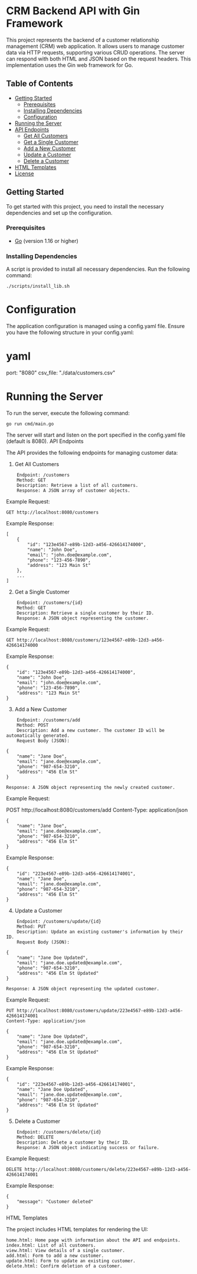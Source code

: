 # CRM Backend API with Gin Framework

This project represents the backend of a customer relationship management (CRM) web application. It allows users to manage customer data via HTTP requests, supporting various CRUD operations. The server can respond with both HTML and JSON based on the request headers. This implementation uses the Gin web framework for Go.

## Table of Contents

- [Getting Started](#getting-started)
  - [Prerequisites](#prerequisites)
  - [Installing Dependencies](#installing-dependencies)
  - [Configuration](#configuration)
- [Running the Server](#running-the-server)
- [API Endpoints](#api-endpoints)
  - [Get All Customers](#1-get-all-customers)
  - [Get a Single Customer](#2-get-a-single-customer)
  - [Add a New Customer](#3-add-a-new-customer)
  - [Update a Customer](#4-update-a-customer)
  - [Delete a Customer](#5-delete-a-customer)
- [HTML Templates](#html-templates)
- [License](#license)

## Getting Started

To get started with this project, you need to install the necessary dependencies and set up the configuration.

### Prerequisites

- [Go](https://golang.org/doc/install) (version 1.16 or higher)

### Installing Dependencies

A script is provided to install all necessary dependencies. Run the following command:

```
./scripts/install_lib.sh
```

# Configuration

The application configuration is managed using a config.yaml file. Ensure you have the following structure in your config.yaml:

# yaml

port: "8080"
csv_file: "./data/customers.csv"

# Running the Server

To run the server, execute the following command:

```
go run cmd/main.go
```

The server will start and listen on the port specified in the config.yaml file (default is 8080).
API Endpoints

The API provides the following endpoints for managing customer data:

1. Get All Customers
```
    Endpoint: /customers
    Method: GET
    Description: Retrieve a list of all customers.
    Response: A JSON array of customer objects.
```
Example Request:


```
GET http://localhost:8080/customers
```

Example Response:


```
[
    {
        "id": "123e4567-e89b-12d3-a456-426614174000",
        "name": "John Doe",
        "email": "john.doe@example.com",
        "phone": "123-456-7890",
        "address": "123 Main St"
    },
    ...
]
```

2. Get a Single Customer
```
    Endpoint: /customers/{id}
    Method: GET
    Description: Retrieve a single customer by their ID.
    Response: A JSON object representing the customer.
```
Example Request:


```
GET http://localhost:8080/customers/123e4567-e89b-12d3-a456-426614174000
```

Example Response:

```
{
    "id": "123e4567-e89b-12d3-a456-426614174000",
    "name": "John Doe",
    "email": "john.doe@example.com",
    "phone": "123-456-7890",
    "address": "123 Main St"
}
```

3. Add a New Customer
```
    Endpoint: /customers/add
    Method: POST
    Description: Add a new customer. The customer ID will be automatically generated.
    Request Body (JSON):
```

```
{
    "name": "Jane Doe",
    "email": "jane.doe@example.com",
    "phone": "987-654-3210",
    "address": "456 Elm St"
}
```

    Response: A JSON object representing the newly created customer.

Example Request:



POST http://localhost:8080/customers/add
Content-Type: application/json

```
{
    "name": "Jane Doe",
    "email": "jane.doe@example.com",
    "phone": "987-654-3210",
    "address": "456 Elm St"
}
```

Example Response:


```
{
    "id": "223e4567-e89b-12d3-a456-426614174001",
    "name": "Jane Doe",
    "email": "jane.doe@example.com",
    "phone": "987-654-3210",
    "address": "456 Elm St"
}
```

4. Update a Customer
```
    Endpoint: /customers/update/{id}
    Method: PUT
    Description: Update an existing customer's information by their ID.
    Request Body (JSON):
```

```
{
    "name": "Jane Doe Updated",
    "email": "jane.doe.updated@example.com",
    "phone": "987-654-3210",
    "address": "456 Elm St Updated"
}
```

    Response: A JSON object representing the updated customer.

Example Request:


```
PUT http://localhost:8080/customers/update/223e4567-e89b-12d3-a456-426614174001
Content-Type: application/json

{
    "name": "Jane Doe Updated",
    "email": "jane.doe.updated@example.com",
    "phone": "987-654-3210",
    "address": "456 Elm St Updated"
}
```

Example Response:


```
{
    "id": "223e4567-e89b-12d3-a456-426614174001",
    "name": "Jane Doe Updated",
    "email": "jane.doe.updated@example.com",
    "phone": "987-654-3210",
    "address": "456 Elm St Updated"
}
```

5. Delete a Customer

```
    Endpoint: /customers/delete/{id}
    Method: DELETE
    Description: Delete a customer by their ID.
    Response: A JSON object indicating success or failure.
```

Example Request:

```
DELETE http://localhost:8080/customers/delete/223e4567-e89b-12d3-a456-426614174001
```

Example Response:

```
{
    "message": "Customer deleted"
}
```

HTML Templates

The project includes HTML templates for rendering the UI:

    home.html: Home page with information about the API and endpoints.
    index.html: List of all customers.
    view.html: View details of a single customer.
    add.html: Form to add a new customer.
    update.html: Form to update an existing customer.
    delete.html: Confirm deletion of a customer.